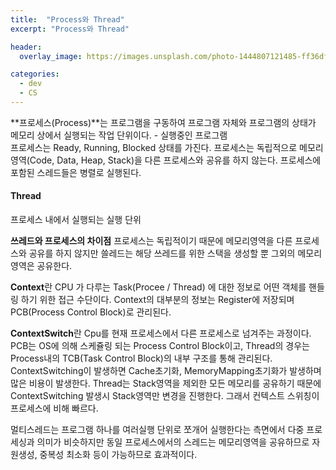 ```yaml
---
title:  "Process와 Thread"
excerpt: "Process와 Thread"

header:
  overlay_image: https://images.unsplash.com/photo-1444807121485-ff36df2de82c?ixlib=rb-1.2.1&ixid=eyJhcHBfaWQiOjEyMDd9&auto=format&fit=crop&w=1500&q=80

categories:
  - dev
  - CS
---
```


**프로세스(Process)**는 프로그램을 구동하여 프로그램 자체와 프로그램의 상태가 메모리 상에서 실행되는 작업 단위이다. - 실행중인 프로그램  
프로세스는 Ready, Running, Blocked 상태를 가진다.
프로세스는 독립적으로 메모리 영역(Code, Data, Heap, Stack)을 다른 프로세스와 공유를 하지 않는다.
프로세스에 포함된 스레드들은 병렬로 실행된다.  

#### Thread  
프로세스 내에서 실행되는 실행 단위

**쓰레드와 프로세스의 차이점**
프로세스는 독립적이기 때문에 메모리영역을 다른 프로세스와 공유를 하지 않지만 쓸레드는 해당 쓰레드를 위한 스택을 생성할 뿐 그외의 메모리 영역은 공유한다.


**Context**란 CPU 가 다루는 Task(Procee / Thread) 에 대한 정보로 어떤 객체를 핸들링 하기 위한 접근 수단이다. Context의 대부분의 정보는 Register에 저장되며 PCB(Process Control Block)로 관리된다.  

**ContextSwitch**란 Cpu를 현재 프로세스에서 다른 프로세스로 넘겨주는 과정이다. PCB는 OS에 의해 스케쥴링 되는 Process Control Block이고, Thread의 경우는 Process내의 TCB(Task Control Block)의 내부 구조를 통해 관리된다. ContextSwitching이 발생하면 Cache초기화, MemoryMapping초기화가 발생하며 많은 비용이 발생한다. Thread는 Stack영역을 제외한 모든 메모리를 공유하기 때문에 ContextSwitching 발생시 Stack영역만 변경을 진행한다. 그래서 컨텍스트 스위칭이 프로세스에 비해 빠르다.

멀티스레드는 프로그램 하나를 여러실행 단위로 쪼개어 실행한다는 측면에서 다중 프로세싱과 의미가 비슷하지만 동일 프로세스에서의 스레드는 메모리영역을 공유하므로 자원생성, 중복성 최소화 등이 가능하므로 효과적이다.

